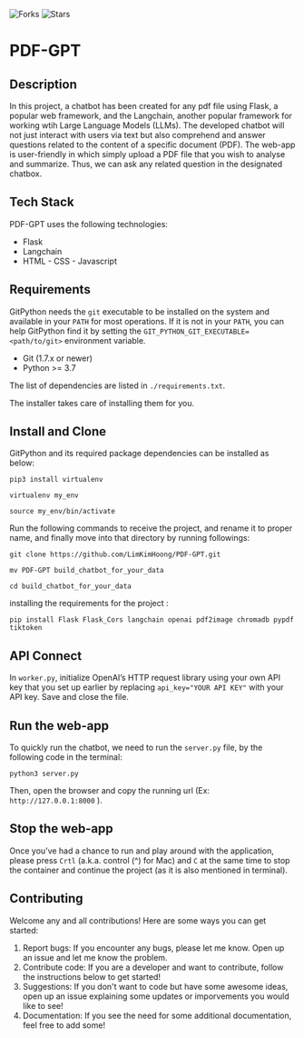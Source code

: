 ![Forks](https://img.shields.io/badge/forks-0-blue)
![Stars](https://img.shields.io/badge/stars-0-yellow)

# PDF-GPT

## Description
In this project, a chatbot has been created for any pdf file using Flask, a popular web framework, and the Langchain, another popular framework for working wtih Large Language Models (LLMs). The developed chatbot will not just interact with users via text but also comprehend and answer questions related to the content of a specific document (PDF). The web-app is user-friendly in which simply upload a PDF file that you wish to analyse and summarize. Thus, we can ask any related question in the designated chatbox. 

## Tech Stack
PDF-GPT uses the following technologies:
- Flask
- Langchain
- HTML - CSS - Javascript

## Requirements
GitPython needs the `git` executable to be installed on the system and available in your `PATH` for most operations.
If it is not in your `PATH`, you can help GitPython find it by setting
the `GIT_PYTHON_GIT_EXECUTABLE=<path/to/git>` environment variable.

- Git (1.7.x or newer)
- Python >= 3.7

The list of dependencies are listed in `./requirements.txt`.

The installer takes care of installing them for you.

## Install and Clone

GitPython and its required package dependencies can be installed as below: 

`pip3 install virtualenv`

`virtualenv my_env` 

`source my_env/bin/activate`


Run the following commands to receive the project, and rename it to proper name, and finally move into that directory by running followings:

`git clone https://github.com/LimKimHoong/PDF-GPT.git`

`mv PDF-GPT build_chatbot_for_your_data`

`cd build_chatbot_for_your_data`

installing the requirements for the project :

`pip install Flask Flask_Cors langchain openai pdf2image chromadb pypdf tiktoken`

## API Connect
In `worker.py`, initialize OpenAI’s HTTP request library using your own API key that you set up earlier by replacing `api_key="YOUR API KEY"` with your API key. Save and close the file.

## Run the web-app
To quickly run the chatbot, we need to run the `server.py` file, by the following code in the terminal: 

`python3 server.py`

Then, open the browser and copy the running url (Ex: `http://127.0.0.1:8000` ). 

## Stop the web-app 
Once you’ve had a chance to run and play around with the application, please press `Crtl` (a.k.a. control (^) for Mac) and `C` at the same time to stop the container and continue the project (as it is also mentioned in terminal).

## Contributing
Welcome any and all contributions! Here are some ways you can get started:
1. Report bugs: If you encounter any bugs, please let me know. Open up an issue and let me know the problem.
2. Contribute code: If you are a developer and want to contribute, follow the instructions below to get started!
3. Suggestions: If you don't want to code but have some awesome ideas, open up an issue explaining some updates or imporvements you would like to see!
4. Documentation: If you see the need for some additional documentation, feel free to add some!


